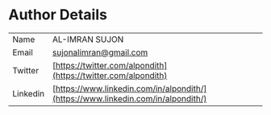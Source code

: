 # Author Details

|          |                                                                                  |
| -------- | -------------------------------------------------------------------------------- |
| Name     | AL-IMRAN SUJON                                                                   |
| Email    | sujonalimran@gmail.com                                                           |
| Twitter  | [https://twitter.com/alpondith](https://twitter.com/alpondith)                   |
| Linkedin | [https://www.linkedin.com/in/alpondith/](https://www.linkedin.com/in/alpondith/) |
